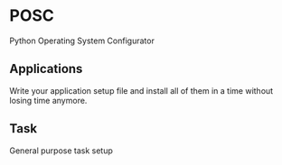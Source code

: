 # POSC
Python Operating System Configurator

## Applications
Write your application setup file and install all of them in a time without losing time anymore.

## Task
General purpose task setup

